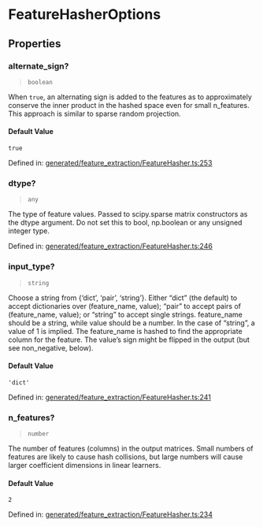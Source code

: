 # FeatureHasherOptions

## Properties

### alternate\_sign?

> `boolean`

When `true`, an alternating sign is added to the features as to approximately conserve the inner product in the hashed space even for small n\_features. This approach is similar to sparse random projection.

#### Default Value

`true`

Defined in:  [generated/feature\_extraction/FeatureHasher.ts:253](https://github.com/transitive-bullshit/scikit-learn-ts/blob/122b3c0/packages/sklearn/src/generated/feature_extraction/FeatureHasher.ts#L253)

### dtype?

> `any`

The type of feature values. Passed to scipy.sparse matrix constructors as the dtype argument. Do not set this to bool, np.boolean or any unsigned integer type.

Defined in:  [generated/feature\_extraction/FeatureHasher.ts:246](https://github.com/transitive-bullshit/scikit-learn-ts/blob/122b3c0/packages/sklearn/src/generated/feature_extraction/FeatureHasher.ts#L246)

### input\_type?

> `string`

Choose a string from {‘dict’, ‘pair’, ‘string’}. Either “dict” (the default) to accept dictionaries over (feature\_name, value); “pair” to accept pairs of (feature\_name, value); or “string” to accept single strings. feature\_name should be a string, while value should be a number. In the case of “string”, a value of 1 is implied. The feature\_name is hashed to find the appropriate column for the feature. The value’s sign might be flipped in the output (but see non\_negative, below).

#### Default Value

`'dict'`

Defined in:  [generated/feature\_extraction/FeatureHasher.ts:241](https://github.com/transitive-bullshit/scikit-learn-ts/blob/122b3c0/packages/sklearn/src/generated/feature_extraction/FeatureHasher.ts#L241)

### n\_features?

> `number`

The number of features (columns) in the output matrices. Small numbers of features are likely to cause hash collisions, but large numbers will cause larger coefficient dimensions in linear learners.

#### Default Value

`2`

Defined in:  [generated/feature\_extraction/FeatureHasher.ts:234](https://github.com/transitive-bullshit/scikit-learn-ts/blob/122b3c0/packages/sklearn/src/generated/feature_extraction/FeatureHasher.ts#L234)
